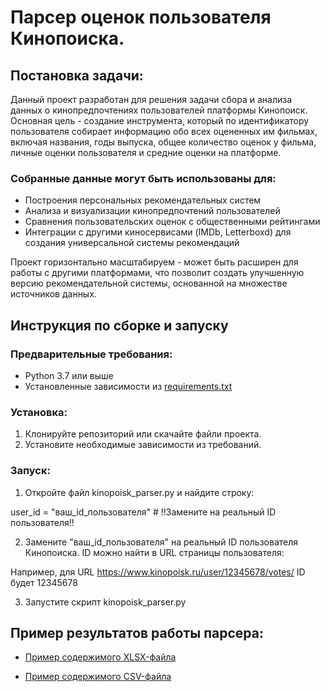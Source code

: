 
# Парсер оценок пользователя Кинопоиска.

## Постановка задачи:

Данный проект разработан для решения задачи сбора и анализа данных о кинопредпочтениях пользователей платформы Кинопоиск. Основная цель - создание инструмента, который по идентификатору пользователя собирает информацию обо всех оцененных им фильмах, включая названия, годы выпуска, общее количество оценок у фильма, личные оценки пользователя и средние оценки на платформе.

### Собранные данные могут быть использованы для:
- Построения персональных рекомендательных систем
- Анализа и визуализации кинопредпочтений пользователей
- Сравнения пользовательских оценок с общественными рейтингами
- Интеграции с другими киносервисами (IMDb, Letterboxd) для создания универсальной системы рекомендаций

Проект горизонтально масштабируем - может быть расширен для работы с другими платформами, что позволит создать улучшенную версию рекомендательной системы, основанной на множестве источников данных.

## Инструкция по сборке и запуску

### Предварительные требования:
- Python 3.7 или выше
- Установленные зависимости из [requirements.txt](https://github.com/Makkitta/Kinopoisk-parser/blob/main/requirements.txt.txt)

### Установка:

1. Клонируйте репозиторий или скачайте файли проекта.
2. Установите необходимые зависимости из требований.

### Запуск:

1. Откройте файл kinopoisk_parser.py и найдите строку:

  user_id = "ваш_id_пользователя"  # !!Замените на реальный ID пользователя!!
   
2. Замените "ваш_id_пользователя" на реальный ID пользователя Кинопоиска. ID можно найти в URL страницы пользователя:

  Например, для URL https://www.kinopoisk.ru/user/12345678/votes/ ID будет 12345678

3. Запустите скрипт kinopoisk_parser.py

## Пример результатов работы парсера:

- [Пример содержимого XLSX-файла](https://github.com/Makkitta/Kinopoisk-parser/blob/main/kinopoisk_ratings.xlsx)

- [Пример содержимого CSV-файла](https://github.com/Makkitta/Kinopoisk-parser/blob/main/kinopoisk_ratings.csv)
